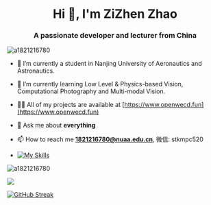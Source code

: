 <h1 align="center">Hi 👋, I'm ZiZhen Zhao</h1>
<h3 align="center">A passionate developer and lecturer from China</h3>

<p align="left"> <img src="https://komarev.com/ghpvc/?username=a1821216780" alt="a1821216780" /> </p>

- 🔭 I’m currently a student in Nanjing University of Aeronautics and Astronautics.
  
- 🌱 I’m currently learning Low Level & Physics-based Vision, Computational Photography and Multi-modal Vision.

- 👨‍💻 All of my projects are available at [https://www.openwecd.fun](https://www.openwecd.fun)

- 💬 Ask me about **everything**

- 📫 How to reach me **1821216780@nuaa.edu.cn**, 微信: stkmpc520

- [![My Skills](https://skillicons.dev/icons?i=py,git,github,c,cpp,anaconda,go,md,matlab,pycharm,vscode,windows,vim)](https://skillicons.dev)


<p><img align="center" src="https://github-readme-stats.vercel.app/api?username=a1821216780&show_icons=true" alt="a1821216780" /></p>
<img  align="center"  src="https://github-readme-stats.anuraghazra1.vercel.app/api/top-langs/?username=a1821216780&theme=dark&hide_border=false&no-bg=true&no-frame=true&langs_count=10"/>
<p><a href="https://git.io/streak-stats"><img src="https://github-readme-streak-stats.herokuapp.com?user=a1821216780&theme=neon-dark" alt="GitHub Streak" /></a></p>

